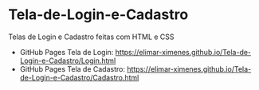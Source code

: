 # Tela-de-Login-e-Cadastro
Telas de Login e Cadastro feitas com HTML e CSS

- GitHub Pages Tela de Login:  https://elimar-ximenes.github.io/Tela-de-Login-e-Cadastro/Login.html
- GitHub Pages Tela de Cadastro: https://elimar-ximenes.github.io/Tela-de-Login-e-Cadastro/Cadastro.html
